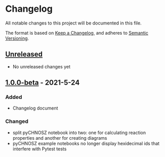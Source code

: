 # Changelog

All notable changes to this project will be documented in this file.

The format is based on [Keep a Changelog](https://keepachangelog.com/en/1.0.0/),
and adheres to [Semantic Versioning](https://semver.org/spec/v2.0.0.html).

## [Unreleased]

- No unreleased changes yet

## [1.0.0-beta] - 2021-5-24

### Added

- Changelog document

### Changed

- split pyCHNOSZ notebook into two: one for calculating reaction properties and another for creating diagrams
- pyCHNOSZ example notebooks no longer display hexidecimal ids that interfere with Pytest tests

[Unreleased]: https://gitlab.com/worm1/worm-library/-/compare/v1.0.0-beta...master
[1.0.0-beta]: https://gitlab.com/worm1/worm-library/-/compare/v0.9.0...v1.0.0-beta
